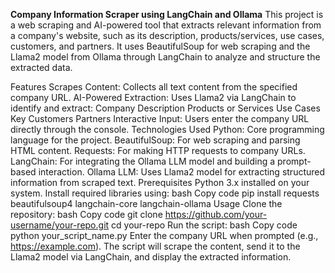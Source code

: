 **Company Information Scraper using LangChain and Ollama**
This project is a web scraping and AI-powered tool that extracts relevant information from a company's website, such as its description, products/services, use cases, customers, and partners. It uses BeautifulSoup for web scraping and the Llama2 model from Ollama through LangChain to analyze and structure the extracted data.

Features
Scrapes Content: Collects all text content from the specified company URL.
AI-Powered Extraction: Uses Llama2 via LangChain to identify and extract:
Company Description
Products or Services
Use Cases
Key Customers
Partners
Interactive Input: Users enter the company URL directly through the console.
Technologies Used
Python: Core programming language for the project.
BeautifulSoup: For web scraping and parsing HTML content.
Requests: For making HTTP requests to company URLs.
LangChain: For integrating the Ollama LLM model and building a prompt-based interaction.
Ollama LLM: Uses Llama2 model for extracting structured information from scraped text.
Prerequisites
Python 3.x installed on your system.
Install required libraries using:
bash
Copy code
pip install requests beautifulsoup4 langchain-core langchain-ollama
Usage
Clone the repository:
bash
Copy code
git clone https://github.com/your-username/your-repo.git
cd your-repo
Run the script:
bash
Copy code
python your_script_name.py
Enter the company URL when prompted (e.g., https://example.com).
The script will scrape the content, send it to the Llama2 model via LangChain, and display the extracted information.
